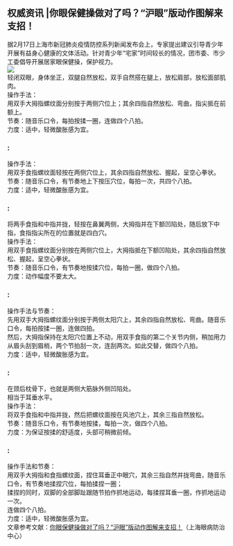 ## 权威资讯 |你眼保健操做对了吗？“沪眼”版动作图解来支招！  
据2月17日上海市新冠肺炎疫情防控系列新闻发布会上，专家提出建议引导青少年开展有益身心健康的文体活动。针对青少年“宅家”时间较长的情况，团市委、市少工委倡导开展居家眼保健操，保护视力。  
![](http://cdncms.v-keep.cn/wp-content/uploads/2020/04/timgdad.jpg)  
轻闭双眼，身体坐正，双腿自然放松，双手自然搭在腿上，放松肩部，放松面部肌肉。  
操作手法：  
用双手大拇指螺纹面分别按于两侧穴位上；其余四指自然放松、弯曲，指尖抵在前额上。  
节奏：随音乐口令，每拍按揉一圈，连做四个八拍。  
力度：适中，轻微酸胀感为宜。  
### :  
操作手法：  
用双手食指螺纹面轻按在两侧穴位上，其余四指自然放松、握起，呈空心拳状。  
节奏：随音乐口令，有节奏地上下按压穴位，每拍一次，共四个八拍。  
力度：适中，轻微酸胀感为宜。  
### :  
将两手食指和中指并拢，轻按在鼻翼两侧，大拇指并在下额凹陷处，随后放下中指，食指指尖所在的位置就是四白穴。  
操作手法：  
用双手食指螺纹面分别按在两侧穴位上，大拇指抵在下额凹陷处，其余四指自然放松、握起，呈空心拳状。  
节奏：随音乐口令，有节奏地按揉穴位，每拍一圈，做四个八拍。  
力度：动作幅度不要太大。  
### :  
操作手法与节奏：  
先用双手大拇指螺纹面分别按于两侧太阳穴上，其余四指自然放松、弯曲。随音乐口令，每拍按揉一圈，连做四拍。  
然后，大拇指保持在太阳穴位置上不动，用双手食指的第二个关节内侧，稍加用力从眉头刮到眉梢，两个节拍刮一次，连刮两次。如此交替，做四个八拍。  
力度：适中，轻微酸胀感为宜。  
### :  
在颈后枕骨下，也就是两侧大筋脉外侧凹陷处。<br>相当于耳垂水平。  
操作手法：  
将双手食指和中指并拢，然后把螺纹面按在风池穴上，其余三指自然放松。  
节奏：随音乐口令，有节奏地按揉，每拍一次，做四个八拍。  
力度：为保证按揉的舒适度，头部可稍微前倾。  
### :  
操作手法和节奏：  
用双手大拇指和食指螺纹面，捏住耳垂正中眼穴，其余三指自然并拢弯曲，随音乐口令，有节奏地揉捏穴位，每拍揉捏一圈；  
揉捏的同时，双脚的全部脚趾跟随节拍作抓地运动，每揉捏耳垂一圈，作抓地运动一次。  
连做四个八拍。  
力度：适中，轻微酸胀感为宜。  
文章参考文献：<a href="http://www.shsyf.com/Content/News/1544">你眼保健操做对了吗？“沪眼”版动作图解来支招！</a>（上海眼病防治中心）  
